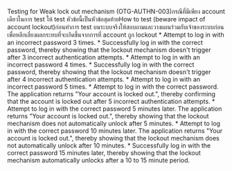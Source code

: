 Testing for Weak lock out mechanism (OTG-AUTHN-003)กรณีที่มีเพียง account เดียวในการ test ให้ test หัวข้อนี้เป็นหัวข้อสุดท้ายHow to test (beware impact of account lockout)ก่อนทำการ test บนระบบจริงให้สอบถามและวางแผนร่วมกับเจ้าของระบบก่อน เพื่อหลีกเลี่ยงผลกระทบที่จะเกิดขึ้นจากการที่ account ถูก lockout
	* Attempt to log in with an incorrect password 3 times.
	* Successfully log in with the correct password, thereby showing that the lockout mechanism doesn't trigger after 3 incorrect authentication attempts.
	* Attempt to log in with an incorrect password 4 times.
	* Successfully log in with the correct password, thereby showing that the lockout mechanism doesn't trigger after 4 incorrect authentication attempts.
	* Attempt to log in with an incorrect password 5 times.
	* Attempt to log in with the correct password. The application returns "Your account is locked out.", thereby confirming that the account is locked out after 5 incorrect authentication attempts.
	* Attempt to log in with the correct password 5 minutes later. The application returns "Your account is locked out.", thereby showing that the lockout mechanism does not automatically unlock after 5 minutes.
	* Attempt to log in with the correct password 10 minutes later. The application returns "Your account is locked out.", thereby showing that the lockout mechanism does not automatically unlock after 10 minutes.
	* Successfully log in with the correct password 15 minutes later, thereby showing that the lockout mechanism automatically unlocks after a 10 to 15 minute period.


